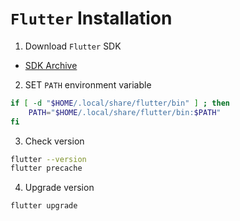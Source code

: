 # `Flutter` Installation

1. Download `Flutter` SDK
  - [SDK Archive](https://docs.flutter.dev/release/archive)

2. SET `PATH` environment variable

```bash
if [ -d "$HOME/.local/share/flutter/bin" ] ; then
    PATH="$HOME/.local/share/flutter/bin:$PATH"
fi
```

3. Check version

```bash
flutter --version
flutter precache
```

4. Upgrade version

```bash
flutter upgrade
```
